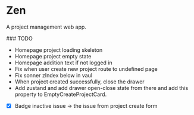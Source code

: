 # Zen

A project management web app.

### TODO

- Homepage project loading skeleton
- Homepage project empty state
- Homepage addition text if not logged in
- Fix when user create new project route to undefined page
- Fix sonner zIndex below in vaul
- When project created successfully, close the drawer
- Add zustand and add drawer open-close state from there and add this property to EmptyCreateProjectCard.
- [x] Badge inactive issue -> the issue from project create form
